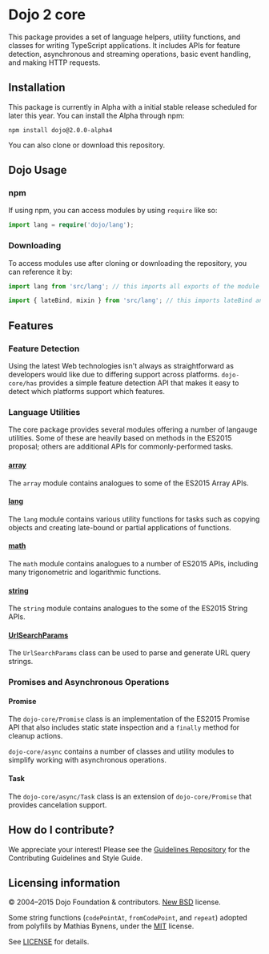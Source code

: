 # Dojo 2 core

This package provides a set of language helpers, utility functions, and classes for writing TypeScript applications.
It includes APIs for feature detection, asynchronous and streaming operations, basic event handling,
and making HTTP requests.

## Installation

This package is currently in Alpha with a initial stable release scheduled for later this year. You can install the Alpha
through npm:

```
npm install dojo@2.0.0-alpha4
```

You can also clone or download this repository.

## Dojo Usage

### npm

If using npm, you can access modules by using ```require``` like so:

```ts
import lang = require('dojo/lang');
```

### Downloading

To access modules use after cloning or downloading the repository, you can reference it by:

```ts
import lang from 'src/lang'; // this imports all exports of the module to lang

import { lateBind, mixin } from 'src/lang'; // this imports lateBind and mixin from the module
```

## Features

### Feature Detection

Using the latest Web technologies isn't always as straightforward as developers would like due to differing support
across platforms. `dojo-core/has` provides a simple feature detection API that makes it easy to detect which platforms
support which features.

### Language Utilities

The core package provides several modules offering a number of langauge utilities.  Some of these are heavily based
on methods in the ES2015 proposal; others are additional APIs for commonly-performed tasks.

#### [array](docs/array.md)

The `array` module contains analogues to some of the ES2015 Array APIs.

#### [lang](docs/lang.md)

The `lang` module contains various utility functions for tasks such as copying objects and creating late-bound
or partial applications of functions.

#### [math](docs/math.md)

The `math` module contains analogues to a number of ES2015 APIs, including many trigonometric and logarithmic
functions.

#### [string](docs/string.md)

The `string` module contains analogues to the some of the ES2015 String APIs.

#### [UrlSearchParams](docs/UrlSearchParams.md)

The `UrlSearchParams` class can be used to parse and generate URL query strings.

### Promises and Asynchronous Operations

#### Promise

The `dojo-core/Promise` class is an implementation of the ES2015 Promise API that also includes static state inspection
and a `finally` method for cleanup actions.

`dojo-core/async` contains a number of classes and utility modules to simplify working with asynchronous operations.

#### Task

The `dojo-core/async/Task` class is an extension of `dojo-core/Promise` that provides cancelation support.

## How do I contribute?

We appreciate your interest!  Please see the [Guidelines Repository](https://github.com/dojo/guidelines#readme) for the
Contributing Guidelines and Style Guide.

## Licensing information

© 2004–2015 Dojo Foundation & contributors. [New BSD](http://opensource.org/licenses/BSD-3-Clause) license.

Some string functions (`codePointAt`, `fromCodePoint`, and `repeat`) adopted from polyfills by Mathias Bynens,
under the [MIT](http://opensource.org/licenses/MIT) license.

See [LICENSE](LICENSE) for details.

